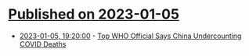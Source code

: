 # [Published on 2023-01-05](index.md)

* [2023-01-05, 19:20:00](https://slashdot.org/story/23/01/05/171256/top-who-official-says-china-undercounting-covid-deaths?utm_source=rss1.0mainlinkanon&utm_medium=feed) - [Top WHO Official Says China Undercounting COVID Deaths](https://slashdot.org/story/23/01/05/171256/top-who-official-says-china-undercounting-covid-deaths?utm_source=rss1.0mainlinkanon&utm_medium=feed)
